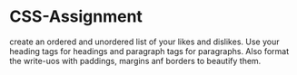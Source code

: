 # CSS-Assignment
create an ordered and unordered list of your likes and dislikes.
Use your heading tags for headings and paragraph tags for paragraphs.
Also format the write-uos with paddings, margins anf borders to beautify them.
